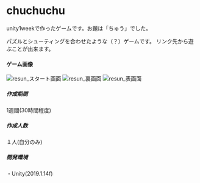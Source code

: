 # chuchuchu
unity1weekで作ったゲームです。お題は「ちゅう」でした。

パズルとシューティングを合わせたような（？）ゲームです。
リンク先から遊ぶことが出来ます。

#### ゲーム画像  
![resun_スタート画面](https://user-images.githubusercontent.com/45326553/106386803-176ed980-641a-11eb-9768-2ec93d0b9f99.png)
![resun_裏画面](https://user-images.githubusercontent.com/45326553/106386806-18077000-641a-11eb-8159-9d4420bb82b7.png)
![resun_表画面](https://user-images.githubusercontent.com/45326553/106386807-18a00680-641a-11eb-9e68-9d45bb6f1783.png)
  
   ##### 作成期間
 1週間(30時間程度)  
 
 ##### 作成人数
 １人(自分のみ)  
  
  ##### 開発環境
  ・Unity(2019.1.14f)  
